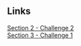 ## Links

[Section 2 - Challenge 2](https://codepen.io/jonasschmedtmann/pen/ZELVmJX/48f20ea036df9afc09978b07eca226b8)  
[Section 3 - Challenge 1](https://codepen.io/jonasschmedtmann/pen/zYNyMJL/256706a9de79baf1bd19abcb68e820d9)  
